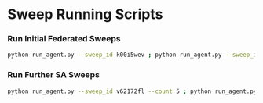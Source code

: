 # Sweep Running Scripts

### Run Initial Federated Sweeps

```bash
python run_agent.py --sweep_id k00i5wev ; python run_agent.py --sweep_id oiwhga1l ; python run_agent.py --sweep_id 960hcuai ; python run_agent.py --sweep_id v235yhwo
```

### Run Further SA Sweeps

```bash
python run_agent.py --sweep_id v62172fl --count 5 ; python run_agent.py --sweep_id m5o82psr --count 5 ; python run_agent.py --sweep_id rpsp98ac --count 5 ; python run_agent.py --sweep_id vou2uegz --count 5
```
